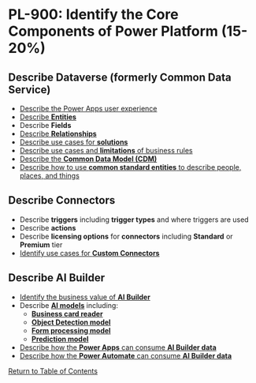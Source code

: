 # PL-900: Identify the Core Components of Power Platform (15-20%)

## Describe **Dataverse** (formerly **Common Data Service**)
- [Describe the Power Apps user experience](https://docs.microsoft.com/en-us/powerapps/maker/canvas-apps/data-platform-create-app-scratch)
- [Describe **Entities**](https://docs.microsoft.com/en-us/learn/modules/introduction-common-data-service/3-identify-entities-fields)
- Describe **Fields**
- [Describe **Relationships**](https://docs.microsoft.com/en-us/learn/modules/introduction-common-data-service/4-understand-relationships)
- [Describe use cases for **solutions**](https://docs.microsoft.com/en-us/powerapps/maker/data-platform/solutions-overview)
- [Describe use cases and **limitations** of business rules](https://docs.microsoft.com/en-us/powerapps/maker/data-platform/processes)
- [Describe the **Common Data Model (CDM)**](https://docs.microsoft.com/en-us/common-data-model/use)
- [Describe how to use **common standard entities** to describe people, places, and things](https://docs.microsoft.com/en-us/powerapps/maker/data-platform/create-edit-metadata)

## Describe Connectors
- Describe **triggers** including **trigger types** and where triggers are used
- Describe **actions**
- Describe **licensing options** for **connectors** including **Standard** or **Premium** tier
- [Identify use cases for **Custom Connectors**](https://docs.microsoft.com/en-us/learn/modules/introduction-power-platform/3-data-connectors)

## Describe AI Builder
- [Identify the business value of **AI Builder**](https://docs.microsoft.com/en-us/ai-builder/overview)
- Describe [**AI models**](https://docs.microsoft.com/en-us/ai-builder/model-types) including:
    - [**Business card reader**](https://docs.microsoft.com/en-us/ai-builder/prebuilt-business-card)
    - [**Object Detection model**](https://docs.microsoft.com/en-us/ai-builder/object-detection-overview)
    - [**Form processing model**](https://docs.microsoft.com/en-us/ai-builder/form-processing-model-overview)
    - [**Prediction model**](https://docs.microsoft.com/en-us/ai-builder/prediction-overview)
- [Describe how the **Power Apps** can consume **AI Builder data**](https://docs.microsoft.com/en-us/ai-builder/use-in-powerapps-overview)
- [Describe how the **Power Automate** can consume **AI Builder data**](https://docs.microsoft.com/en-us/ai-builder/use-in-flow-overview)

[Return to Table of Contents](README.md)